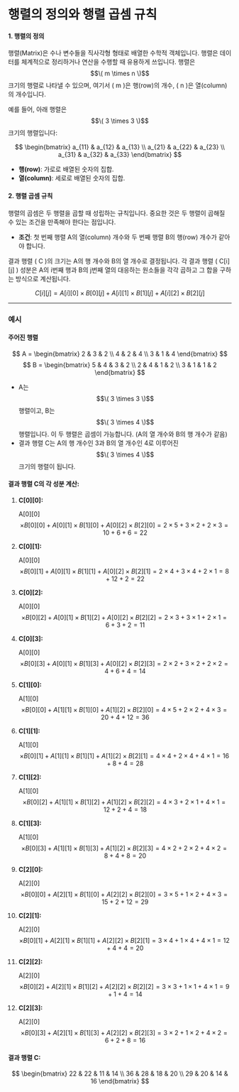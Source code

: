 # 행렬의 정의와 행렬 곱셈 규칙

#### 1. **행렬의 정의**
행렬(Matrix)은 수나 변수들을 직사각형 형태로 배열한 수학적 객체입니다. 행렬은 데이터를 체계적으로 정리하거나 연산을 수행할 때 유용하게 쓰입니다. 행렬은 $$\( m \times n \)$$ 크기의 행렬로 나타낼 수 있으며, 여기서 \( m \)은 행(row)의 개수, \( n \)은 열(column)의 개수입니다.

예를 들어, 아래 행렬은 $$\( 3 \times 3 \)$$ 크기의 행렬입니다:

$$
\begin{bmatrix}
a_{11} & a_{12} & a_{13} \\
a_{21} & a_{22} & a_{23} \\
a_{31} & a_{32} & a_{33}
\end{bmatrix}
$$

- **행(row)**: 가로로 배열된 숫자의 집합.
- **열(column)**: 세로로 배열된 숫자의 집합.

#### 2. **행렬 곱셈 규칙**
행렬의 곱셈은 두 행렬을 곱할 때 성립하는 규칙입니다. 중요한 것은 두 행렬이 곱해질 수 있는 조건을 만족해야 한다는 점입니다.

- **조건**: 첫 번째 행렬 A의 열(column) 개수와 두 번째 행렬 B의 행(row) 개수가 같아야 합니다.
  
결과 행렬 \( C \)의 크기는 A의 행 개수와 B의 열 개수로 결정됩니다. 각 결과 행렬 \( C[i][j] \) 성분은 A의 i번째 행과 B의 j번째 열의 대응하는 원소들을 각각 곱하고 그 합을 구하는 방식으로 계산됩니다.

$$
C[i][j] = A[i][0] \times B[0][j] + A[i][1] \times B[1][j] + A[i][2] \times B[2][j]
$$

---

### 예시

#### 주어진 행렬

 
$$
A = \begin{bmatrix}
2 & 3 & 2 \\
4 & 2 & 4 \\
3 & 1 & 4
\end{bmatrix}
$$
$$
B =  \begin{bmatrix}
5 & 4 & 3 & 2 \\
2 & 4 & 1 & 2 \\
3 & 1 & 1 & 2
\end{bmatrix}
$$

- A는 $$\( 3 \times 3 \)$$ 행렬이고, B는 $$\( 3 \times 4 \)$$ 행렬입니다. 이 두 행렬은 곱셈이 가능합니다. (A의 열 개수와 B의 행 개수가 같음)
- 결과 행렬 C는 A의 행 개수인 3과 B의 열 개수인 4로 이루어진 $$\( 3 \times 4 \)$$ 크기의 행렬이 됩니다.

#### 결과 행렬 C의 각 성분 계산:

1. **C[0][0]:**
   
   A[0][0] $$\times B[0][0] + A[0][1] \times B[1][0] + A[0][2] \times B[2][0] = 2 \times 5 + 3 \times 2 + 2 \times 3 = 10 + 6 + 6 = 22
   $$
   
2. **C[0][1]:**
   
   A[0][0] $$\times B[0][1] + A[0][1] \times B[1][1] + A[0][2] \times B[2][1] = 2 \times 4 + 3 \times 4 + 2 \times 1 = 8 + 12 + 2 = 22
   $$

3. **C[0][2]:**
   
   A[0][0] $$\times B[0][2] + A[0][1] \times B[1][2] + A[0][2] \times B[2][2] = 2 \times 3 + 3 \times 1 + 2 \times 1 = 6 + 3 + 2 = 11
   $$

4. **C[0][3]:**
   
   A[0][0] $$\times B[0][3] + A[0][1] \times B[1][3] + A[0][2] \times B[2][3] = 2 \times 2 + 3 \times 2 + 2 \times 2 = 4 + 6 + 4 = 14
   $$

5. **C[1][0]:**
   
   A[1][0] $$\times B[0][0] + A[1][1] \times B[1][0] + A[1][2] \times B[2][0] = 4 \times 5 + 2 \times 2 + 4 \times 3 = 20 + 4 + 12 = 36
   $$

6. **C[1][1]:**
   
   A[1][0] $$\times B[0][1] + A[1][1] \times B[1][1] + A[1][2] \times B[2][1] = 4 \times 4 + 2 \times 4 + 4 \times 1 = 16 + 8 + 4 = 28
   $$

7. **C[1][2]:**
   
   A[1][0] $$\times B[0][2] + A[1][1] \times B[1][2] + A[1][2] \times B[2][2] = 4 \times 3 + 2 \times 1 + 4 \times 1 = 12 + 2 + 4 = 18
   $$

8. **C[1][3]:**
   
   A[1][0] $$\times B[0][3] + A[1][1] \times B[1][3] + A[1][2] \times B[2][3] = 4 \times 2 + 2 \times 2 + 4 \times 2 = 8 + 4 + 8 = 20
   $$

9. **C[2][0]:**
   
   A[2][0] $$\times B[0][0] + A[2][1] \times B[1][0] + A[2][2] \times B[2][0] = 3 \times 5 + 1 \times 2 + 4 \times 3 = 15 + 2 + 12 = 29
   $$

10. **C[2][1]:**
    
    A[2][0] $$\times B[0][1] + A[2][1] \times B[1][1] + A[2][2] \times B[2][1] = 3 \times 4 + 1 \times 4 + 4 \times 1 = 12 + 4 + 4 = 20
    $$

11. **C[2][2]:**
    
    A[2][0] $$\times B[0][2] + A[2][1] \times B[1][2] + A[2][2] \times B[2][2] = 3 \times 3 + 1 \times 1 + 4 \times 1 = 9 + 1 + 4 = 14
    $$

12. **C[2][3]:**
    
    A[2][0] $$\times B[0][3] + A[2][1] \times B[1][3] + A[2][2] \times B[2][3] = 3 \times 2 + 1 \times 2 + 4 \times 2 = 6 + 2 + 8 = 16
    $$

#### 결과 행렬 C:
$$
\begin{bmatrix}
22 & 22 & 11 & 14 \\
36 & 28 & 18 & 20 \\
29 & 20 & 14 & 16
\end{bmatrix}
$$
